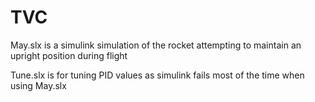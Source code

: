 # TVC
May.slx is a simulink simulation of the rocket attempting to maintain an upright position during flight

Tune.slx is for tuning PID values as simulink fails most of the time when using May.slx
